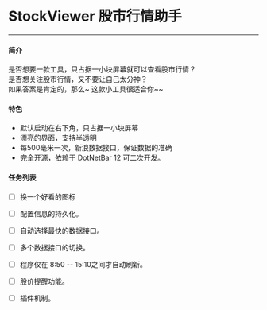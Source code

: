 # StockViewer 股市行情助手
***

#### 简介
 是否想要一款工具，只占据一小块屏幕就可以查看股市行情？  
 是否想关注股市行情，又不要让自己太分神？  
 如果答案是肯定的，那么~ 这款小工具很适合你~~

#### 特色
 * 默认启动在右下角，只占据一小块屏幕
 * 漂亮的界面，支持半透明
 * 每500毫米一次，新浪数据接口，保证数据的准确
 * 完全开源，依赖于 DotNetBar 12 可二次开发。

#### 任务列表
- [ ] 换一个好看的图标
- [ ] 配置信息的持久化。
- [ ] 自动选择最快的数据接口。
- [ ] 多个数据接口的切换。
- [ ] 程序仅在 8:50 -- 15:10之间才自动刷新。
- [ ] 股价提醒功能。
- [ ] 插件机制。

